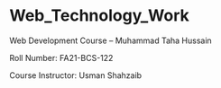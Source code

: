 # Web_Technology_Work

Web Development Course – Muhammad Taha Hussain

Roll Number: FA21-BCS-122

Course Instructor: Usman Shahzaib
